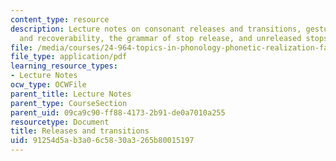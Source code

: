 ```yaml
---
content_type: resource
description: Lecture notes on consonant releases and transitions, gestural overlap
  and recoverability, the grammar of stop release, and unreleased stops.
file: /media/courses/24-964-topics-in-phonology-phonetic-realization-fall-2006/91254d5ab3a06c5830a3265b80015197_MIT24_964F06_lec08_gafos.pdf
file_type: application/pdf
learning_resource_types:
- Lecture Notes
ocw_type: OCWFile
parent_title: Lecture Notes
parent_type: CourseSection
parent_uid: 09ca9c90-ff88-4173-2b91-de0a7010a255
resourcetype: Document
title: Releases and transitions
uid: 91254d5a-b3a0-6c58-30a3-265b80015197
---
```

